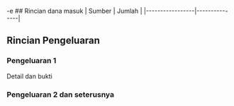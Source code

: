 -e ## Rincian dana masuk
 | Sumber | Jumlah |
 |-----------------|---------------|
 
 ## Rincian Pengeluaran
 
 ### Pengeluaran 1
 Detail dan bukti
 ### Pengeluaran 2 dan seterusnya

